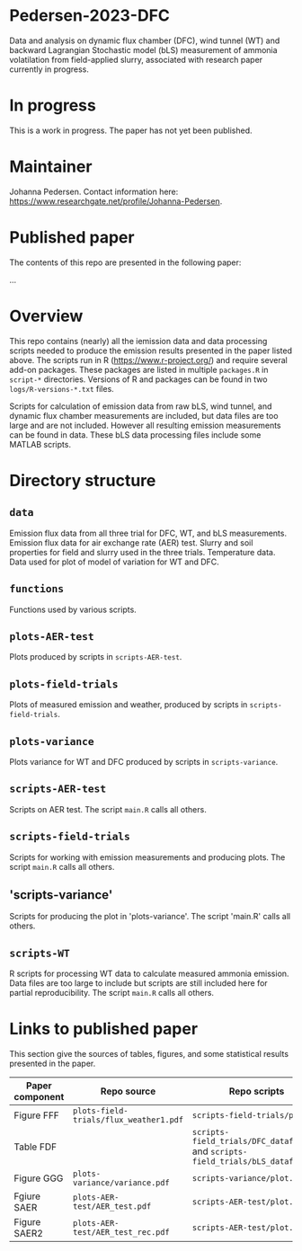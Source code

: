 # Pedersen-2023-DFC
Data and analysis on dynamic flux chamber (DFC), wind tunnel (WT) and backward Lagrangian Stochastic model (bLS) measurement of ammonia volatilation from field-applied slurry, associated with research paper currently in progress.

# In progress
This is a work in progress.
The paper has not yet been published.

# Maintainer
Johanna Pedersen.
Contact information here: <https://www.researchgate.net/profile/Johanna-Pedersen>.

# Published paper
The contents of this repo are presented in the following paper:

...


# Overview
This repo contains (nearly) all the iemission data and data processing scripts needed to produce the emission results presented in the paper listed above.
The scripts run in R (<https://www.r-project.org/>) and require several add-on packages.
These packages are listed in multiple `packages.R` in `script-*` directories.
Versions of R and packages can be found in two `logs/R-versions-*.txt` files.

Scripts for calculation of emission data from raw bLS, wind tunnel, and dynamic flux chamber measurements are included, but data files are too large and are not included. 
However all resulting emission measurements can be found in data.
These bLS data processing files include some MATLAB scripts.

# Directory structure

## `data`
Emission flux data from all three trial for DFC, WT, and bLS measurements.
Emission flux data for air exchange rate (AER) test. 
Slurry and soil properties for field and slurry used in the three trials. 
Temperature data. 
Data used for plot of model of variation for WT and DFC. 

## `functions`
Functions used by various scripts.

## `plots-AER-test`
Plots produced by scripts in `scripts-AER-test`.

## `plots-field-trials`
Plots of measured emission and weather, produced by scripts in `scripts-field-trials`.

## `plots-variance`
Plots variance for WT and DFC produced by scripts in `scripts-variance`.

## `scripts-AER-test`
Scripts on AER test.
The script `main.R` calls all others.

## `scripts-field-trials`
Scripts for working with emission measurements and producing plots.
The script `main.R` calls all others.

## 'scripts-variance'
Scripts for producing the plot in 'plots-variance'. 
The script 'main.R' calls all others. 

## `scripts-WT`
R scripts for processing WT data to calculate measured ammonia emission. 
Data files are too large to include but scripts are still included here for partial reproducibility.
The script `main.R` calls all others. 

# Links to published paper
This section give the sources of tables, figures, and some statistical results presented in the paper.

| Paper component          |  Repo source                             |  Repo scripts             |
|-----------------         |-----------------                         |---------------            |
|    Figure FFF              | `plots-field-trials/flux_weather1.pdf`       | `scripts-field-trials/plot.R` |
|    Table FDF             |           | `scripts-field_trials/DFC_dataframe.R` and `scripts-field_trials/bLS_dataframe.R`      |
|    Figure GGG              | `plots-variance/variance.pdf`      | `scripts-variance/plot.R`   |
| Fgiure SAER | `plots-AER-test/AER_test.pdf`                       | `scripts-AER-test/plot.R`|
| Figure SAER2  | `plots-AER-test/AER_test_rec.pdf`                    | `scripts-AER-test/plot.R` |
